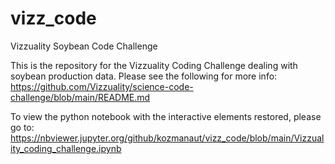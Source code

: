 # vizz_code
Vizzuality Soybean Code Challenge

This is the repository for the Vizzuality Coding Challenge dealing with soybean production data.
Please see the following for more info: https://github.com/Vizzuality/science-code-challenge/blob/main/README.md

To view the python notebook with the interactive elements restored, please go to: 
https://nbviewer.jupyter.org/github/kozmanaut/vizz_code/blob/main/Vizzuality_coding_challenge.ipynb
